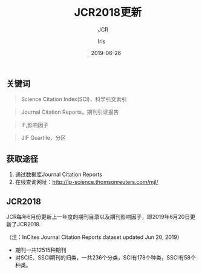 ﻿---
layout:     post
title:      JCR2018更新
subtitle:   JCR
date:       2019-06-26
author:     Iris
header-img: img/head-20180105-1.jpg
catalog: 	 true
tags:
    - JCR
    - IF
    - 更新
    - WOS
    - SCI
    - SSCI
    
---

## 关键词
> Science Citation Index(SCI)，科学引文索引

> Journal Citation Reports，期刊引证报告

> IF,影响因子

> JIF Quartile，分区



## 获取途径
1. 通过数据库Journal Citation Reports
2. 在线查询网址：http://ip-science.thomsonreuters.com/mjl/


## JCR2018
JCR每年6月份更新上一年度的期刊目录以及期刊影响因子，即2019年6月20日更新了JCR2018.

（注：InCites Journal Citation Reports dataset updated Jun 20, 2019）


- 期刊一共12515种期刊
- 对SCIE、SSCI期刊的归类，一共236个分类，SCI有178个种类，SSCI有58个种类。